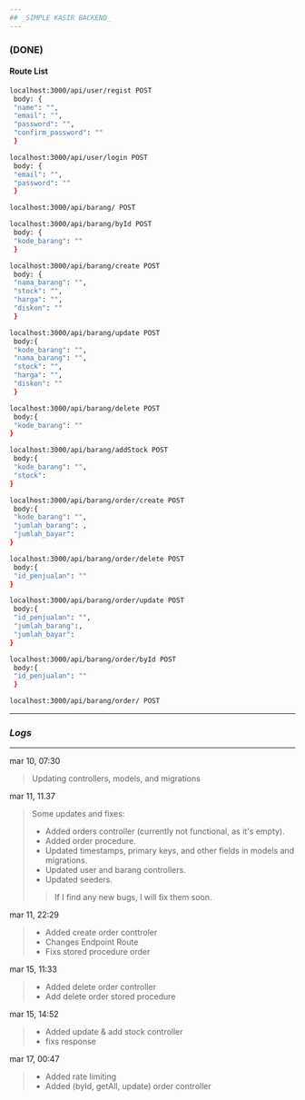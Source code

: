 ```yaml
---
## _SIMPLE KASIR BACKEND_
---
```


### (DONE)

#### Route List

```sh
localhost:3000/api/user/regist POST
 body: {
 "name": "",
 "email": "",
 "password": "",
 "confirm_password": ""
 }

localhost:3000/api/user/login POST
 body: {
 "email": "",
 "password": ""
 }

localhost:3000/api/barang/ POST

localhost:3000/api/barang/byId POST
 body: {
 "kode_barang": ""
 }

localhost:3000/api/barang/create POST
 body: {
 "nama_barang": "",
 "stock": "",
 "harga": "",
 "diskon": ""
 }

localhost:3000/api/barang/update POST
 body:{
 "kode_barang": "",
 "nama_barang": "",
 "stock": "",
 "harga": "",
 "diskon": ""
 }

localhost:3000/api/barang/delete POST
 body:{
 "kode_barang": ""
}

localhost:3000/api/barang/addStock POST
 body:{
 "kode_barang": "",
 "stock":
}

localhost:3000/api/barang/order/create POST
 body:{
 "kode_barang": "",
 "jumlah_barang": ,
 "jumlah_bayar":
}

localhost:3000/api/barang/order/delete POST
 body:{
 "id_penjualan": ""
}

localhost:3000/api/barang/order/update POST
 body:{
 "id_penjualan": "",
 "jumlah_barang":,
 "jumlah_bayar":
}

localhost:3000/api/barang/order/byId POST
 body:{
 "id_penjualan": ""
 }

localhost:3000/api/barang/order/ POST
```

---

### _Logs_

---

mar 10, 07:30

> Updating controllers, models, and migrations

mar 11, 11.37

> Some updates and fixes:
>
> - Added orders controller (currently not functional, as it's empty).
> - Added order procedure.
> - Updated timestamps, primary keys, and other fields in models and migrations.
> - Updated user and barang controllers.
> - Updated seeders.
>
> > If I find any new bugs, I will fix them soon.

mar 11, 22:29

> - Added create order conttroler
> - Changes Endpoint Route
> - Fixs stored procedure order

mar 15, 11:33

> - Added delete order controller
> - Add delete order stored procedure

mar 15, 14:52

> - Added update & add stock controller
> - fixs response

mar 17, 00:47

> - Added rate limiting
> - Added (byId, getAll, update) order controller
